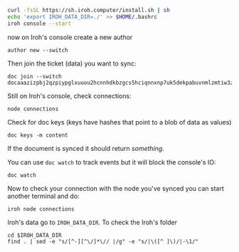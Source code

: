 ```bash
curl -fsSL https://sh.iroh.computer/install.sh | sh
echo 'export IROH_DATA_DIR=./' >> $HOME/.bashrc
iroh console --start
```

now on Iroh's console create a new author

```
author new --switch
```
Then join the ticket (data) you want to sync:

```
doc join --switch docaaazizpbj2qzpiypglxuuou2hcnnhdkbzgcs5hciqnnxnp7uk5dekpabuvnmlzmtiw3z3gzski2rc6w3iw3nqbvotewswygdz7i5rpdaxbeaaaa
```
Still on Iroh's console, check connections:

```
node connections
```

Check for doc keys (keys have hashes that point to a blob of data as values)

```
doc keys -m content
```

If the document is synced it should return *something*.

You can use `doc watch` to track events but it will block the console's IO:

```
doc watch
```

Now to check your connection with the node you've synced you can start another terminal and do:

```
iroh node connections
```

Iroh's data go to `IROH_DATA_DIR`. To check the Iroh's folder

```
cd $IROH_DATA_DIR
find . | sed -e "s/[^-][^\/]*\// |/g" -e "s/|\([^ ]\)/|-\1/"
```